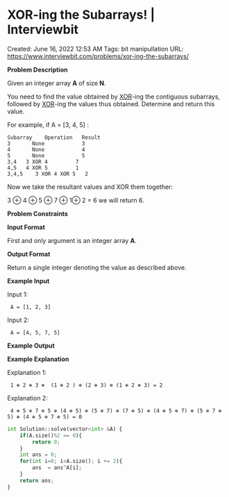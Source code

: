 # XOR-ing the Subarrays! | Interviewbit

Created: June 16, 2022 12:53 AM
Tags: bit manipullation
URL: https://www.interviewbit.com/problems/xor-ing-the-subarrays/

**Problem Description**

Given an integer array **A** of size **N**.

You need to find the value obtained by [XOR](https://en.wikipedia.org/wiki/Exclusive_or)-ing the contiguous subarrays, followed by [XOR](https://en.wikipedia.org/wiki/Exclusive_or)-ing the values thus obtained. Determine and return this value.

For example, if A = [3, 4, 5] :

```
Subarray    Operation   Result
3       None            3
4       None            4
5       None            5
3,4   3 XOR 4         7
4,5   4 XOR 5         1
3,4,5    3 XOR 4 XOR 5   2

```

Now we take the resultant values and XOR them together:

3 ⊕ 4 ⊕ 5 ⊕ 7 ⊕ 1⊕ 2 = 6 we will return 6.

**Problem Constraints**

**Input Format**

First and only argument is an integer array **A**.

**Output Format**

Return a single integer denoting the value as described above.

**Example Input**

Input 1:

```
 A = [1, 2, 3]

```

Input 2:

```
 A = [4, 5, 7, 5]

```

**Example Output**

**Example Explanation**

Explanation 1:

```
 1 ⊕ 2 ⊕ 3 ⊕  (1 ⊕ 2 ) ⊕ (2 ⊕ 3) ⊕ (1 ⊕ 2 ⊕ 3) = 2

```

Explanation 2:

```
 4 ⊕ 5 ⊕ 7 ⊕ 5 ⊕ (4 ⊕ 5) ⊕ (5 ⊕ 7) ⊕ (7 ⊕ 5) ⊕ (4 ⊕ 5 ⊕ 7) ⊕ (5 ⊕ 7 ⊕ 5) ⊕ (4 ⊕ 5 ⊕ 7 ⊕ 5) = 0

```

```python
int Solution::solve(vector<int> &A) {
    if(A.size()%2 == 0){
        return 0;
    }
    int ans = 0;
    for(int i=0; i<A.size(); i += 2){
        ans  = ans^A[i];
    }
    return ans;
}
```